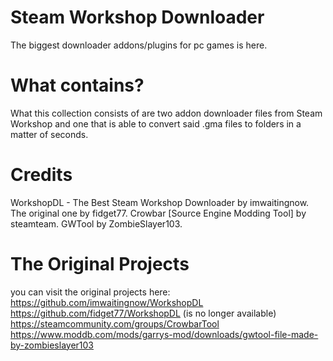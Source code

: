 # Steam Workshop Downloader
The biggest downloader addons/plugins for pc games is here.
# What contains?
What this collection consists of are two addon downloader files 
from Steam Workshop and one that is able to convert said .gma files 
to folders in a matter of seconds.
# Credits
WorkshopDL - The Best Steam Workshop Downloader by imwaitingnow. The original one by fidget77.
Crowbar [Source Engine Modding Tool] by steamteam.
GWTool by ZombieSlayer103.
# The Original Projects
you can visit the original projects here:
https://github.com/imwaitingnow/WorkshopDL
https://github.com/fidget77/WorkshopDL (is no longer available)
https://steamcommunity.com/groups/CrowbarTool
https://www.moddb.com/mods/garrys-mod/downloads/gwtool-file-made-by-zombieslayer103
